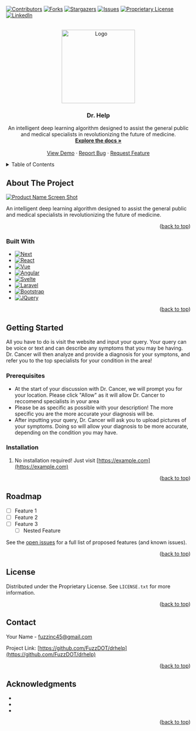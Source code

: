 <a name="readme-top"></a>



<!-- PROJECT SHIELDS -->
[![Contributors][contributors-shield]][contributors-url]
[![Forks][forks-shield]][forks-url]
[![Stargazers][stars-shield]][stars-url]
[![Issues][issues-shield]][issues-url]
[![Proprietary License][license-shield]][license-url]
[![LinkedIn][linkedin-shield]][linkedin-url]


<!-- PROJECT LOGO -->
<br />
<div align="center">
  <a href="https://github.com/FuzzDOT/drhelp">
    <img src="https://github.com/FuzzDOT/drhelp/assets/83179675/19ba53f8-1daf-4372-ade5-1ea1862ec7f8" alt="Logo" width="200" height="200">
  </a>

<h3 align="center">Dr. Help</h3>

  <p align="center">
    An intelligent deep learning algorithm designed to assist the general public and medical specialists in revolutionizing the future of medicine. 
    <br />
    <a href="https://github.com/FuzzDOT/drhelp"><strong>Explore the docs »</strong></a>
    <br />
    <br />
    <a href="https://github.com/FuzzDOT/drhelp">View Demo</a>
    ·
    <a href="https://github.com/FuzzDOT/drhelp/issues/new?labels=bug&template=bug-report---.md">Report Bug</a>
    ·
    <a href="https://github.com/FuzzDOT/drhelp/issues/new?labels=enhancement&template=feature-request---.md">Request Feature</a>
  </p>
</div>



<!-- TABLE OF CONTENTS -->
<details>
  <summary>Table of Contents</summary>
  <ol>
    <li>
      <a href="#about-the-project">About The Project</a>
      <ul>
        <li><a href="#built-with">Built With</a></li>
      </ul>
    </li>
    <li>
      <a href="#getting-started">Getting Started</a>
      <ul>
        <li><a href="#prerequisites">Prerequisites</a></li>
        <li><a href="#installation">Installation</a></li>
      </ul>
    </li>
    <li><a href="#usage">Usage</a></li>
    <li><a href="#roadmap">Roadmap</a></li>
    <li><a href="#contributing">Contributing</a></li>
    <li><a href="#license">License</a></li>
    <li><a href="#contact">Contact</a></li>
    <li><a href="#acknowledgments">Acknowledgments</a></li>
  </ol>
</details>



<!-- ABOUT THE PROJECT -->
## About The Project

[![Product Name Screen Shot][product-screenshot]](https://example.com)

An intelligent deep learning algorithm designed to assist the general public and medical specialists in revolutionizing the future of medicine. 

<p align="right">(<a href="#readme-top">back to top</a>)</p>



### Built With

* [![Next][Next.js]][Next-url]
* [![React][React.js]][React-url]
* [![Vue][Vue.js]][Vue-url]
* [![Angular][Angular.io]][Angular-url]
* [![Svelte][Svelte.dev]][Svelte-url]
* [![Laravel][Laravel.com]][Laravel-url]
* [![Bootstrap][Bootstrap.com]][Bootstrap-url]
* [![JQuery][JQuery.com]][JQuery-url]

<p align="right">(<a href="#readme-top">back to top</a>)</p>



<!-- GETTING STARTED -->
## Getting Started

All you have to do is visit the website and input your query. Your query can be voice or text and can describe any symptoms that you may be having. Dr. Cancer will then analyze and provide a diagnosis for your symptons, and refer you to the top specialists for your condition in the area!

### Prerequisites
- At the start of your discussion with Dr. Cancer, we will prompt you for your location. Please click "Allow" as it will allow Dr. Cancer to reccomend specialists in your area
- Please be as specific as possible with your description! The more specific you are the more accurate your diagnosis will be.
- After inputting your query, Dr. Cancer will ask you to upload pictures of your symptoms. Doing so will allow your diagnosis to be more accurate, depending on the condition you may have.

### Installation

1. No installation required! Just visit [https://example.com](https://example.com)

<p align="right">(<a href="#readme-top">back to top</a>)</p>



<!-- ROADMAP -->
## Roadmap

- [ ] Feature 1
- [ ] Feature 2
- [ ] Feature 3
    - [ ] Nested Feature

See the [open issues](https://github.com/FuzzDOT/drhelp/issues) for a full list of proposed features (and known issues).

<p align="right">(<a href="#readme-top">back to top</a>)</p>



<!-- LICENSE -->
## License

Distributed under the Proprietary License. See `LICENSE.txt` for more information.

<p align="right">(<a href="#readme-top">back to top</a>)</p>



<!-- CONTACT -->
## Contact

Your Name - fuzzinc45@gmail.com

Project Link: [https://github.com/FuzzDOT/drhelp](https://github.com/FuzzDOT/drhelp)

<p align="right">(<a href="#readme-top">back to top</a>)</p>



<!-- ACKNOWLEDGMENTS -->
## Acknowledgments

* []()
* []()
* []()

<p align="right">(<a href="#readme-top">back to top</a>)</p>



<!-- MARKDOWN LINKS & IMAGES -->
<!-- https://www.markdownguide.org/basic-syntax/#reference-style-links -->
[contributors-shield]: https://img.shields.io/github/contributors/FuzzDOT/drhelp.svg?style=for-the-badge
[contributors-url]: https://github.com/FuzzDOT/drhelp/graphs/contributors
[forks-shield]: https://img.shields.io/github/forks/FuzzDOT/drhelp.svg?style=for-the-badge
[forks-url]: https://github.com/FuzzDOT/drhelp/network/members
[stars-shield]: https://img.shields.io/github/stars/FuzzDOT/drhelp.svg?style=for-the-badge
[stars-url]: https://github.com/FuzzDOT/drhelp/stargazers
[issues-shield]: https://img.shields.io/github/issues/FuzzDOT/drhelp.svg?style=for-the-badge
[issues-url]: https://github.com/FuzzDOT/drhelp/issues
[license-shield]: https://img.shields.io/github/license/FuzzDOT/drhelp.svg?style=for-the-badge
[license-url]: https://github.com/FuzzDOT/drhelp/blob/master/LICENSE.md
[linkedin-shield]: https://img.shields.io/badge/-LinkedIn-black.svg?style=for-the-badge&logo=linkedin&colorB=555
[linkedin-url]: https://linkedin.com/in/faazmohamed
[product-screenshot]: images/screenshot.png
[Next.js]: https://img.shields.io/badge/next.js-000000?style=for-the-badge&logo=nextdotjs&logoColor=white
[Next-url]: https://nextjs.org/
[React.js]: https://img.shields.io/badge/React-20232A?style=for-the-badge&logo=react&logoColor=61DAFB
[React-url]: https://reactjs.org/
[Vue.js]: https://img.shields.io/badge/Vue.js-35495E?style=for-the-badge&logo=vuedotjs&logoColor=4FC08D
[Vue-url]: https://vuejs.org/
[Angular.io]: https://img.shields.io/badge/Angular-DD0031?style=for-the-badge&logo=angular&logoColor=white
[Angular-url]: https://angular.io/
[Svelte.dev]: https://img.shields.io/badge/Svelte-4A4A55?style=for-the-badge&logo=svelte&logoColor=FF3E00
[Svelte-url]: https://svelte.dev/
[Laravel.com]: https://img.shields.io/badge/Laravel-FF2D20?style=for-the-badge&logo=laravel&logoColor=white
[Laravel-url]: https://laravel.com
[Bootstrap.com]: https://img.shields.io/badge/Bootstrap-563D7C?style=for-the-badge&logo=bootstrap&logoColor=white
[Bootstrap-url]: https://getbootstrap.com
[JQuery.com]: https://img.shields.io/badge/jQuery-0769AD?style=for-the-badge&logo=jquery&logoColor=white
[JQuery-url]: https://jquery.com 
